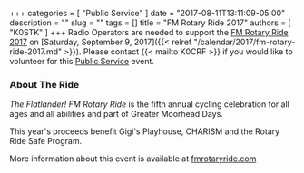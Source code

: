 +++
categories = [ "Public Service" ]
date = "2017-08-11T13:11:09-05:00"
description = ""
slug = ""
tags = []
title = "FM Rotary Ride 2017"
authors = [ "K0STK" ]
+++
Radio Operators are needed to support the
[FM Rotary Ride 2017](http://www.fmrotaryride.com/) on
[Saturday, September 9, 2017]({{< relref "/calendar/2017/fm-rotary-ride-2017.md" >}}). Please contact {{< mailto K0CRF >}} if you would like to volunteer for
this [Public Service](/categories/public-service/) event.
<!--more-->

### About The Ride

*The Flatlander! FM Rotary Ride* is the fifth annual cycling celebration
for all ages and all abilities and part of Greater Moorhead Days.

This year's proceeds benefit Gigi's Playhouse, CHARISM and the
Rotary Ride Safe Program.

More information about this event is available at
[fmrotaryride.com](http://fmrotaryride.com)
